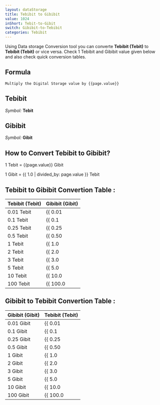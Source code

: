 ```yaml
---
layout: dataStorage
title: Tebibit to Gibibit
value: 1024
inShort: Tebit-to-Gibit
switch: Gibibit-to-Tebibit
categories: Tebibit
---
```


Using Data storage Conversion tool you can converte **Tebibit (Tebit)** to **Tebibit (Tebit)** or vice versa. Check 1 Tebibit and Gibibit value given below and also check quick conversion tables.

## Formula
`Multiply the Digital Storage value by {{page.value}}`

## Tebibit
*Symbol:* **Tebit**

## Gibibit
*Symbol:* **Gibit**

## How to Convert Tebibit to Gibibit?

1 Tebit = {{page.value}} Gibit

1 Gibit = {{ 1.0 | divided_by: page.value }} Tebit


## Tebibit to Gibibit Convertion Table :

| Tebibit (Tebit) | Gibibit (Gibit) |
| ---- | ---- |
| 0.01 Tebit | {{ 0.01 | times: page.value }} Gibit |
| 0.1 Tebit | {{ 0.1 | times: page.value }} Gibit |
| 0.25 Tebit | {{ 0.25 | times: page.value }} Gibit |
| 0.5 Tebit | {{ 0.50 | times: page.value }} Gibit |
| 1 Tebit | {{ 1.0 | times: page.value }} Gibit |
| 2 Tebit | {{ 2.0 | times: page.value }} Gibit |
| 3 Tebit | {{ 3.0 | times: page.value }} Gibit |
| 5 Tebit | {{ 5.0 | times: page.value }} Gibit |
| 10 Tebit | {{ 10.0 | times: page.value }} Gibit |
| 100 Tebit | {{ 100.0 | times: page.value }} Gibit |

## Gibibit to Tebibit Convertion Table :

| Gibibit (Gibit) | Tebibit (Tebit) |
| ---- | ---- |
| 0.01 Gibit | {{ 0.01 | divided_by: page.value }} Tebit |
| 0.1 Gibit | {{ 0.1 | divided_by: page.value }} Tebit |
| 0.25 Gibit | {{ 0.25 | divided_by: page.value }} Tebit |
| 0.5 Gibit | {{ 0.50 | divided_by: page.value }} Tebit |
| 1 Gibit | {{ 1.0 | divided_by: page.value }} Tebit |
| 2 Gibit | {{ 2.0 | divided_by: page.value }} Tebit |
| 3 Gibit | {{ 3.0 | divided_by: page.value }} Tebit |
| 5 Gibit | {{ 5.0 | divided_by: page.value }} Tebit |
| 10 Gibit | {{ 10.0 | divided_by: page.value }} Tebit |
| 100 Gibit | {{ 100.0 | divided_by: page.value }} Tebit |


<script>
document.getElementById('selectInput')[15].selected = true
document.getElementById('selectOutput')[11].selected = true
</script>
